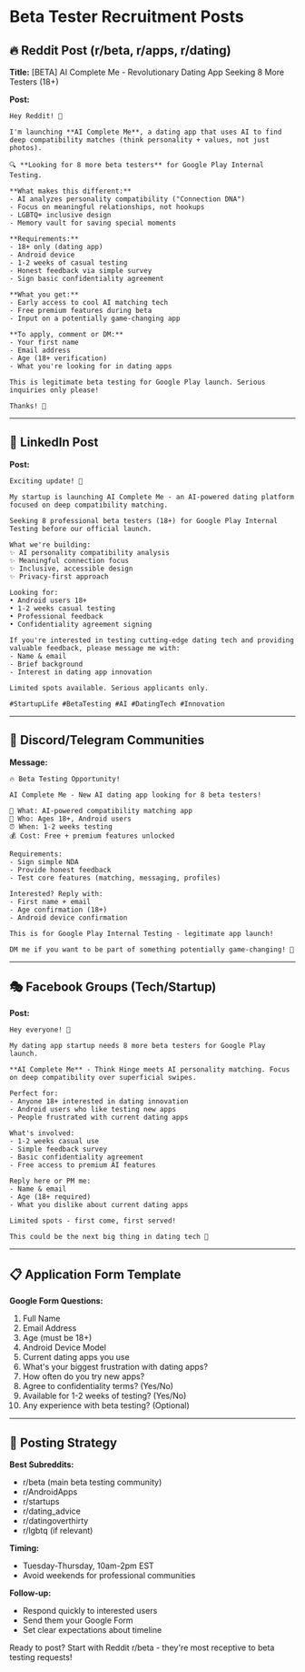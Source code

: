 # Beta Tester Recruitment Posts

## 🔥 Reddit Post (r/beta, r/apps, r/dating)

**Title:** [BETA] AI Complete Me - Revolutionary Dating App Seeking 8 More Testers (18+) 

**Post:**
```
Hey Reddit! 👋

I'm launching **AI Complete Me**, a dating app that uses AI to find deep compatibility matches (think personality + values, not just photos).

🔍 **Looking for 8 more beta testers** for Google Play Internal Testing.

**What makes this different:**
- AI analyzes personality compatibility ("Connection DNA")  
- Focus on meaningful relationships, not hookups
- LGBTQ+ inclusive design
- Memory vault for saving special moments

**Requirements:**
- 18+ only (dating app)
- Android device  
- 1-2 weeks of casual testing
- Honest feedback via simple survey
- Sign basic confidentiality agreement

**What you get:**
- Early access to cool AI matching tech
- Free premium features during beta
- Input on a potentially game-changing app

**To apply, comment or DM:**
- Your first name
- Email address  
- Age (18+ verification)
- What you're looking for in dating apps

This is legitimate beta testing for Google Play launch. Serious inquiries only please!

Thanks! 🚀
```

---

## 💼 LinkedIn Post

**Post:**
```
Exciting update! 🚀

My startup is launching AI Complete Me - an AI-powered dating platform focused on deep compatibility matching.

Seeking 8 professional beta testers (18+) for Google Play Internal Testing before our official launch.

What we're building:
✨ AI personality compatibility analysis
✨ Meaningful connection focus  
✨ Inclusive, accessible design
✨ Privacy-first approach

Looking for:
• Android users 18+
• 1-2 weeks casual testing  
• Professional feedback
• Confidentiality agreement signing

If you're interested in testing cutting-edge dating tech and providing valuable feedback, please message me with:
- Name & email
- Brief background
- Interest in dating app innovation

Limited spots available. Serious applicants only.

#StartupLife #BetaTesting #AI #DatingTech #Innovation
```

---

## 📱 Discord/Telegram Communities

**Message:**
```
🔥 Beta Testing Opportunity! 

AI Complete Me - New AI dating app looking for 8 beta testers!

📱 What: AI-powered compatibility matching app
🎯 Who: Ages 18+, Android users  
⏰ When: 1-2 weeks testing
💰 Cost: Free + premium features unlocked

Requirements:
- Sign simple NDA
- Provide honest feedback  
- Test core features (matching, messaging, profiles)

Interested? Reply with:
- First name + email
- Age confirmation (18+)
- Android device confirmation

This is for Google Play Internal Testing - legitimate app launch! 

DM me if you want to be part of something potentially game-changing! 🚀
```

---

## 🎭 Facebook Groups (Tech/Startup)

**Post:**
```
Hey everyone! 👋

My dating app startup needs 8 more beta testers for Google Play launch.

**AI Complete Me** - Think Hinge meets AI personality matching. Focus on deep compatibility over superficial swipes.

Perfect for:
- Anyone 18+ interested in dating innovation
- Android users who like testing new apps  
- People frustrated with current dating apps

What's involved:
- 1-2 weeks casual use
- Simple feedback survey
- Basic confidentiality agreement
- Free access to premium AI features

Reply here or PM me:
- Name & email
- Age (18+ required)  
- What you dislike about current dating apps

Limited spots - first come, first served! 

This could be the next big thing in dating tech 🚀
```

---

## 📋 Application Form Template

**Google Form Questions:**
1. Full Name
2. Email Address  
3. Age (must be 18+)
4. Android Device Model
5. Current dating apps you use
6. What's your biggest frustration with dating apps?
7. How often do you try new apps?
8. Agree to confidentiality terms? (Yes/No)
9. Available for 1-2 weeks of testing? (Yes/No)
10. Any experience with beta testing? (Optional)

---

## 🎯 Posting Strategy

**Best Subreddits:**
- r/beta (main beta testing community)
- r/AndroidApps 
- r/startups
- r/dating_advice
- r/datingoverthirty
- r/lgbtq (if relevant)

**Timing:**
- Tuesday-Thursday, 10am-2pm EST
- Avoid weekends for professional communities

**Follow-up:**
- Respond quickly to interested users
- Send them your Google Form
- Set clear expectations about timeline

Ready to post? Start with Reddit r/beta - they're most receptive to beta testing requests!